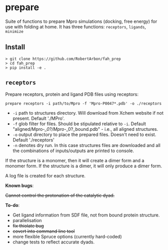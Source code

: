 # prepare 
Suite of functions to prepare Mpro simulations (docking, free energy) for use with folding at home. 
It has three functions: `receptors`, `ligands`, `minimize`

## Install
```
> git clone https://github.com/RobertArbon/fah_prep
> cd fah_prep
> pip install -e . 
```

## `receptors`
Prepare receptors, protein and ligand PDB files using receptors: 
```
prepare receptors -i path/to/Mpro -f 'Mpro-P0047*.pdb' -o ./receptors
```
* `-i` path to structures directory. Will download from Xchem website if not present.
  Default './MPro'. 
* `-f` glob filter for files. Should be stipulated relative to `-i`.  Default "aligned/Mpro-*_0?/Mpro-*_0?_bound.pdb" - i.e., all 
  aligned structures. 
* `-o` output directory to place the prepared files. Doesn't need to exist. Default './receptors'
* `-n` denotes dry run. In this case structures files are downloaded and all the combinations of inputs/outputs
    are printed to console. 

If the structure is a monomer, then it will create a dimer form and a monomer form. 
If the structure is a dimer, it will only produce a dimer form.

A log file is created for each structure. 

**Known bugs**:

~~Cannot control the protonation of the catalytic dyad.~~  

**To-do**: 

* Get ligand information from SDF file, not from bound protein structure. 
* parallelisation
* ~~fix thiolate bug~~
* ~~covert into command line tool~~
* more flexible Spruce options (currently hard-coded)
* change tests to reflect accurate dyads.



